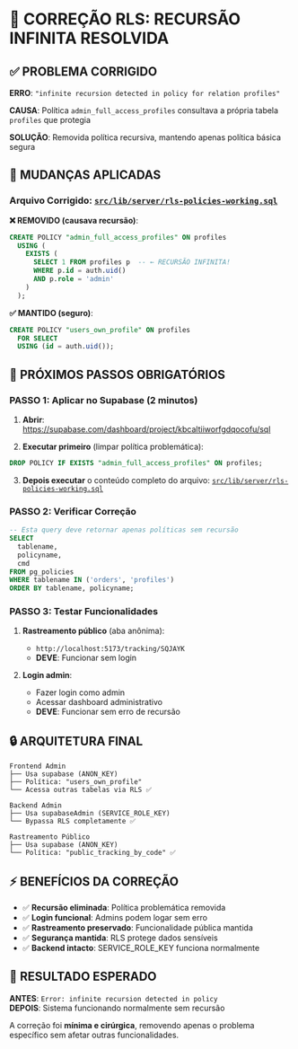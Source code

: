 # 🎯 CORREÇÃO RLS: RECURSÃO INFINITA RESOLVIDA

## ✅ **PROBLEMA CORRIGIDO**

**ERRO**: `"infinite recursion detected in policy for relation profiles"`

**CAUSA**: Política `admin_full_access_profiles` consultava a própria tabela `profiles` que protegia

**SOLUÇÃO**: Removida política recursiva, mantendo apenas política básica segura

## 🔧 **MUDANÇAS APLICADAS**

### **Arquivo Corrigido**: [`src/lib/server/rls-policies-working.sql`](src/lib/server/rls-policies-working.sql)

**❌ REMOVIDO (causava recursão)**:
```sql
CREATE POLICY "admin_full_access_profiles" ON profiles
  USING (
    EXISTS (
      SELECT 1 FROM profiles p  -- ← RECURSÃO INFINITA!
      WHERE p.id = auth.uid()
      AND p.role = 'admin'
    )
  );
```

**✅ MANTIDO (seguro)**:
```sql
CREATE POLICY "users_own_profile" ON profiles
  FOR SELECT
  USING (id = auth.uid());
```

## 🚀 **PRÓXIMOS PASSOS OBRIGATÓRIOS**

### **PASSO 1: Aplicar no Supabase (2 minutos)**

1. **Abrir**: https://supabase.com/dashboard/project/kbcaltiiworfgdqocofu/sql

2. **Executar primeiro** (limpar política problemática):
```sql
DROP POLICY IF EXISTS "admin_full_access_profiles" ON profiles;
```

3. **Depois executar** o conteúdo completo do arquivo:
[`src/lib/server/rls-policies-working.sql`](src/lib/server/rls-policies-working.sql)

### **PASSO 2: Verificar Correção**
```sql
-- Esta query deve retornar apenas políticas sem recursão
SELECT 
  tablename,
  policyname,
  cmd
FROM pg_policies 
WHERE tablename IN ('orders', 'profiles')
ORDER BY tablename, policyname;
```

### **PASSO 3: Testar Funcionalidades**

1. **Rastreamento público** (aba anônima):
   - `http://localhost:5173/tracking/SQJAYK`
   - **DEVE**: Funcionar sem login

2. **Login admin**:
   - Fazer login como admin
   - Acessar dashboard administrativo
   - **DEVE**: Funcionar sem erro de recursão

## 🔒 **ARQUITETURA FINAL**

```
Frontend Admin
├── Usa supabase (ANON_KEY)
├── Política: "users_own_profile" 
└── Acessa outras tabelas via RLS ✅
    
Backend Admin  
├── Usa supabaseAdmin (SERVICE_ROLE_KEY)
└── Bypassa RLS completamente ✅

Rastreamento Público
├── Usa supabase (ANON_KEY)
└── Política: "public_tracking_by_code" ✅
```

## ⚡ **BENEFÍCIOS DA CORREÇÃO**

- ✅ **Recursão eliminada**: Política problemática removida
- ✅ **Login funcional**: Admins podem logar sem erro
- ✅ **Rastreamento preservado**: Funcionalidade pública mantida
- ✅ **Segurança mantida**: RLS protege dados sensíveis
- ✅ **Backend intacto**: SERVICE_ROLE_KEY funciona normalmente

## 🎉 **RESULTADO ESPERADO**

**ANTES**: `Error: infinite recursion detected in policy`  
**DEPOIS**: Sistema funcionando normalmente sem recursão

A correção foi **mínima e cirúrgica**, removendo apenas o problema específico sem afetar outras funcionalidades.